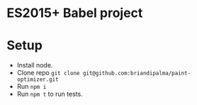 # ES2015+ Babel project

# Setup

* Install node.
* Clone repo `git clone git@github.com:briandipalma/paint-optimizer.git`
* Run `npm i`
* Run `npm t` to run tests.